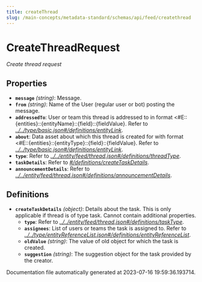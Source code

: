 ```yaml
---
title: createThread
slug: /main-concepts/metadata-standard/schemas/api/feed/createthread
---
```


# CreateThreadRequest

*Create thread request*

## Properties

- **`message`** *(string)*: Message.
- **`from`** *(string)*: Name of the User (regular user or bot) posting the message.
- **`addressedTo`**: User or team this thread is addressed to in format <#E::{entities}::{entityName}::{field}::{fieldValue}. Refer to *[../../type/basic.json#/definitions/entityLink](#/../type/basic.json#/definitions/entityLink)*.
- **`about`**: Data asset about which this thread is created for with format <#E::{entities}::{entityType}::{field}::{fieldValue}. Refer to *[../../type/basic.json#/definitions/entityLink](#/../type/basic.json#/definitions/entityLink)*.
- **`type`**: Refer to *[../../entity/feed/thread.json#/definitions/threadType](#/../entity/feed/thread.json#/definitions/threadType)*.
- **`taskDetails`**: Refer to *[#/definitions/createTaskDetails](#definitions/createTaskDetails)*.
- **`announcementDetails`**: Refer to *[../../entity/feed/thread.json#/definitions/announcementDetails](#/../entity/feed/thread.json#/definitions/announcementDetails)*.
## Definitions

- <a id="definitions/createTaskDetails"></a>**`createTaskDetails`** *(object)*: Details about the task. This is only applicable if thread is of type task. Cannot contain additional properties.
  - **`type`**: Refer to *[../../entity/feed/thread.json#/definitions/taskType](#/../entity/feed/thread.json#/definitions/taskType)*.
  - **`assignees`**: List of users or teams the task is assigned to. Refer to *[../../type/entityReferenceList.json#/definitions/entityReferenceList](#/../type/entityReferenceList.json#/definitions/entityReferenceList)*.
  - **`oldValue`** *(string)*: The value of old object for which the task is created.
  - **`suggestion`** *(string)*: The suggestion object for the task provided by the creator.


Documentation file automatically generated at 2023-07-16 19:59:36.193714.
